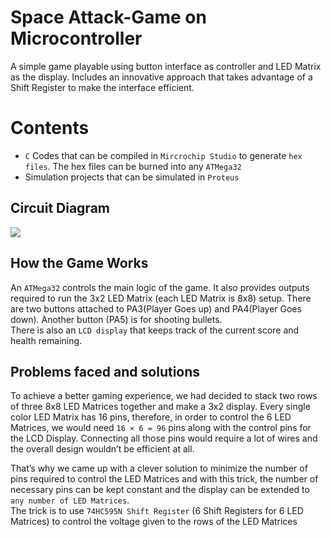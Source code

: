 # Space Attack-Game on Microcontroller
A simple game playable using button interface as controller and LED Matrix as the display. Includes an innovative approach that takes advantage of a Shift Register to make the interface efficient.

# Contents
- `C` Codes that can be compiled in `Mircrochip Studio` to generate `hex files`. The hex files can be burned into any `ATMega32`
-  Simulation projects that can be simulated in `Proteus`

## Circuit Diagram
![](https://github.com/Anupznk/Space-Attack-CSE-316-Project/blob/master/Space%20Attack.BMP)

## How the Game Works
An `ATMega32` controls the main logic of the game. It also provides outputs
required to run the 3x2 LED Matrix (each LED Matrix is 8x8) setup. There are two buttons attached to PA3(Player Goes up)
 and PA4(Player Goes down). Another button (PA5) is for shooting bullets. <br>
There is also an `LCD display` that keeps track of the current score and health
remaining.

## Problems faced and solutions
To achieve a better gaming experience, we had decided to stack two rows of
three 8x8 LED Matrices together and make a 3x2 display. Every single color
LED Matrix has 16 pins, therefore, in order to control the 6 LED Matrices, we
would need `16 × 6 = 96` pins along with the control pins for the LCD Display. Connecting all those pins would require a lot of wires and
the overall design wouldn’t be efficient at all. <br>

That’s why we came up with a clever solution to minimize the number of pins
required to control the LED Matrices and with this trick, the number of
necessary pins can be kept constant and the display can be extended to `any
number of LED Matrices`. <br>
The trick is to use `74HC595N Shift Register` (6 Shift Registers for 6 LED Matrices) to control the voltage given 
to the rows of the LED Matrices
